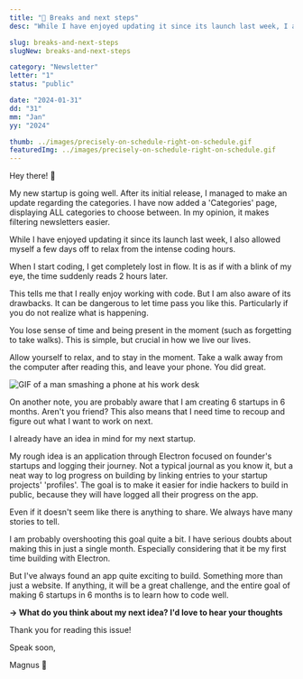 ```yaml
---
title: "🦚 Breaks and next steps"
desc: "While I have enjoyed updating it since its launch last week, I also allowed myself a few days off to relax from the intense coding hours. When I start coding, I get completely lost in flow. It is as if with a blink of my eye, the time suddenly reads 2 hours later. This tells me that I really enjoy working with code. But I am also aware of its drawbacks."

slug: breaks-and-next-steps
slugNew: breaks-and-next-steps

category: "Newsletter"
letter: "1"
status: "public"

date: "2024-01-31"
dd: "31"
mm: "Jan"
yy: "2024"

thumb: ../images/precisely-on-schedule-right-on-schedule.gif
featuredImg: ../images/precisely-on-schedule-right-on-schedule.gif
---
```


Hey there! 👋

My new startup is going well. After its initial release, I managed to make an update regarding the categories. I have now added a 'Categories' page, displaying ALL categories to choose between. In my opinion, it makes filtering newsletters easier.

While I have enjoyed updating it since its launch last week, I also allowed myself a few days off to relax from the intense coding hours.

When I start coding, I get completely lost in flow. It is as if with a blink of my eye, the time suddenly reads 2 hours later.

This tells me that I really enjoy working with code. But I am also aware of its drawbacks. It can be dangerous to let time pass you like this. Particularly if you do not realize what is happening.

You lose sense of time and being present in the moment (such as forgetting to take walks). This is simple, but crucial in how we live our lives.

Allow yourself to relax, and to stay in the moment. Take a walk away from the computer after reading this, and leave your phone. You did great.

![GIF of a man smashing a phone at his work desk](https://i.imgur.com/O1gO8HS.gif)

On another note, you are probably aware that I am creating 6 startups in 6 months. Aren't you friend? This also means that I need time to recoup and figure out what I want to work on next.

I already have an idea in mind for my next startup.

My rough idea is an application through Electron focused on founder's startups and logging their journey. Not a typical journal as you know it, but a neat way to log progress on building by linking entries to your startup projects' 'profiles'. The goal is to make it easier for indie hackers to build in public, because they will have logged all their progress on the app.

Even if it doesn't seem like there is anything to share. We always have many stories to tell.

I am probably overshooting this goal quite a bit. I have serious doubts about making this in just a single month. Especially considering that it be my first time building with Electron.

But I've always found an app quite exciting to build. Something more than just a website. If anything, it will be a great challenge, and the entire goal of making 6 startups in 6 months is to learn how to code well.

**→ What do you think about my next idea? I'd love to hear your thoughts**

Thank you for reading this issue!

Speak soon,

Magnus 🦚
